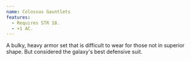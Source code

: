 ```yaml
---
name: Colossus Gauntlets
features:
  - Requires STR 18.
  - +1 AC.
---
```

A bulky, heavy armor set that is difficult to wear for those not in superior shape. But considered the galaxy's best defensive suit.